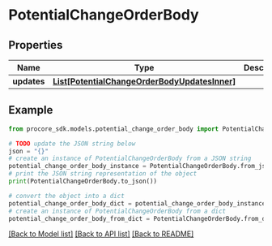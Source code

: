 # PotentialChangeOrderBody


## Properties

Name | Type | Description | Notes
------------ | ------------- | ------------- | -------------
**updates** | [**List[PotentialChangeOrderBodyUpdatesInner]**](PotentialChangeOrderBodyUpdatesInner.md) |  | 

## Example

```python
from procore_sdk.models.potential_change_order_body import PotentialChangeOrderBody

# TODO update the JSON string below
json = "{}"
# create an instance of PotentialChangeOrderBody from a JSON string
potential_change_order_body_instance = PotentialChangeOrderBody.from_json(json)
# print the JSON string representation of the object
print(PotentialChangeOrderBody.to_json())

# convert the object into a dict
potential_change_order_body_dict = potential_change_order_body_instance.to_dict()
# create an instance of PotentialChangeOrderBody from a dict
potential_change_order_body_from_dict = PotentialChangeOrderBody.from_dict(potential_change_order_body_dict)
```
[[Back to Model list]](../README.md#documentation-for-models) [[Back to API list]](../README.md#documentation-for-api-endpoints) [[Back to README]](../README.md)



